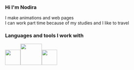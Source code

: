 ### Hi I'm Nodira 
<!-- About myself-->
I make animations and web pages<br/>
I can work part time because of my studies and I like to travel

### Languages and tools I work with
<code><img src="https://user-images.githubusercontent.com/101955512/186041348-5083f2ab-5183-4875-b63b-3522f0cd3e51.png" width="50px"><img src="https://user-images.githubusercontent.com/101955512/186041782-731c79d5-bf16-4f23-8762-71ea263623fe.png" width="70px"><img src="https://user-images.githubusercontent.com/101955512/186042706-1923251d-9870-4a27-9a87-212cdac8eacd.png" width="50px"></code>


